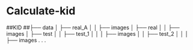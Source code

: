 # Calculate-kid
##KID
##├── data
│   ├── real_A
│   │   ├── images
│   ├── real
│   │   ├── images
│   ├── test
│   │   ├── test_1
│   │   │   ├── images
│   │   ├── test_2
│   │   │   ├── images
 	 .
      .
      .
